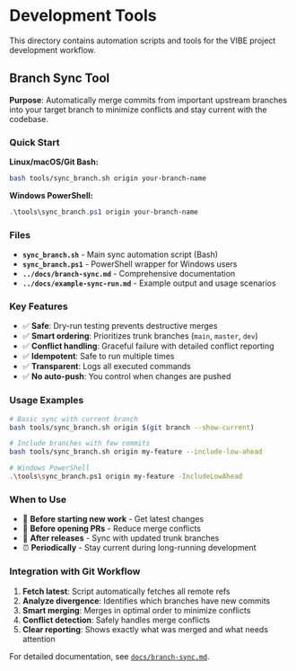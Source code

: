# Development Tools

This directory contains automation scripts and tools for the VIBE project development workflow.

## Branch Sync Tool

**Purpose**: Automatically merge commits from important upstream branches into your target branch to minimize conflicts and stay current with the codebase.

### Quick Start

**Linux/macOS/Git Bash:**
```bash
bash tools/sync_branch.sh origin your-branch-name
```

**Windows PowerShell:**
```powershell
.\tools\sync_branch.ps1 origin your-branch-name
```

### Files

- **`sync_branch.sh`** - Main sync automation script (Bash)
- **`sync_branch.ps1`** - PowerShell wrapper for Windows users
- **`../docs/branch-sync.md`** - Comprehensive documentation
- **`../docs/example-sync-run.md`** - Example output and usage scenarios

### Key Features

- ✅ **Safe**: Dry-run testing prevents destructive merges
- ✅ **Smart ordering**: Prioritizes trunk branches (`main`, `master`, `dev`)
- ✅ **Conflict handling**: Graceful failure with detailed conflict reporting
- ✅ **Idempotent**: Safe to run multiple times
- ✅ **Transparent**: Logs all executed commands
- ✅ **No auto-push**: You control when changes are pushed

### Usage Examples

```bash
# Basic sync with current branch
bash tools/sync_branch.sh origin $(git branch --show-current)

# Include branches with few commits
bash tools/sync_branch.sh origin my-feature --include-low-ahead

# Windows PowerShell
.\tools\sync_branch.ps1 origin my-feature -IncludeLowAhead
```

### When to Use

- 📅 **Before starting new work** - Get latest changes
- 🔀 **Before opening PRs** - Reduce merge conflicts  
- 🚀 **After releases** - Sync with updated trunk branches
- ⏰ **Periodically** - Stay current during long-running development

### Integration with Git Workflow

1. **Fetch latest**: Script automatically fetches all remote refs
2. **Analyze divergence**: Identifies which branches have new commits
3. **Smart merging**: Merges in optimal order to minimize conflicts
4. **Conflict detection**: Safely handles merge conflicts
5. **Clear reporting**: Shows exactly what was merged and what needs attention

For detailed documentation, see [`docs/branch-sync.md`](../docs/branch-sync.md).

